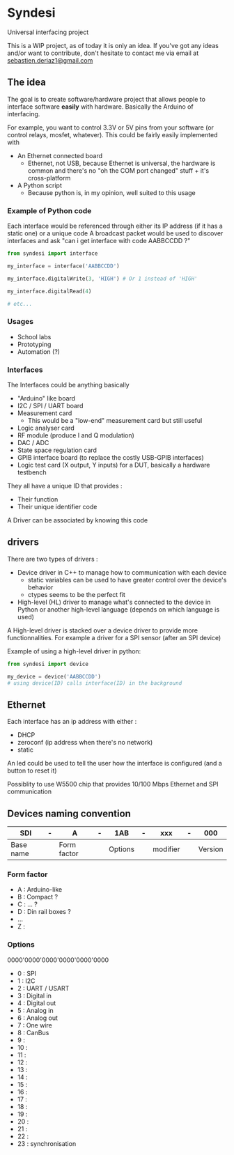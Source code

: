 # Syndesi
Universal interfacing project


This is a WIP project, as of today it is only an idea. If you've got any ideas and/or want to contribute, don't hesitate to contact me via email at sebastien.deriaz1@gmail.com


## The idea

The goal is to create software/hardware project that allows people to interface software **easily** with hardware. Basically the Arduino of interfacing.

For example, you want to control 3.3V or 5V pins from your software (or control relays, mosfet, whatever). This could be fairly easily implemented with

- An Ethernet connected board
  - Ethernet, not USB, because Ethernet is universal, the hardware is common and there's no "oh the COM port changed" stuff + it's cross-platform
- A Python script
  - Because python is, in my opinion, well suited to this usage

### Example of Python code

Each interface would be referenced through either its IP address (if it has a static one) or a unique code
A broadcast packet would be used to discover interfaces and ask "can i get interface with code AABBCCDD ?"

```python
from syndesi import interface

my_interface = interface('AABBCCDD')

my_interface.digitalWrite(3, 'HIGH') # Or 1 instead of 'HIGH'

my_interface.digitalRead(4)

# etc...
```

### Usages

- School labs
- Prototyping
- Automation (?)

### Interfaces

The Interfaces could be anything basically

- "Arduino" like board
- I2C / SPI / UART board
- Measurement card
  - This would be a "low-end" measurement card but still useful
- Logic analyser card
- RF module (produce I and Q modulation)
- DAC / ADC
- State space regulation card
- GPIB interface board (to replace the costly USB-GPIB interfaces)
- Logic test card (X output, Y inputs) for a DUT, basically a hardware testbench

They all have a unique ID that provides :

- Their function
- Their unique identifier code

A Driver can be associated by knowing this code

## drivers

There are two types of drivers :

- Device driver in C++ to manage how to communication with each device
  - static variables can be used to have greater control over the device's behavior
  - ctypes seems to be the perfect fit
- High-level (HL) driver to manage what's connected to the device in Python or another high-level language (depends on which language is used)

A High-level driver is stacked over a device driver to provide more functionnalities. For example a driver for a SPI sensor (after an SPI device)

Example of using a high-level driver in python:

```python
from syndesi import device

my_device = device('AABBCCDD')
# using device(ID) calls interface(ID) in the background
```

## Ethernet

Each interface has an ip address with either :

- DHCP
- zeroconf (ip address when there's no network)
- static

An led could be used to tell the user how the interface is configured (and a button to reset it)

Possiblity to use W5500 chip that provides 10/100 Mbps Ethernet and SPI communication

## Devices naming convention

| SDI       | - | A           | - | 1AB     | - | xxx      | - | 000     |
|-----------|---|-------------|---|---------|---|----------|---|---------|
| Base name |   | Form factor |   | Options |   | modifier |   | Version |

### Form factor

- A : Arduino-like
- B : Compact ?
- C : ... ?
- D : Din rail boxes ?
- ...
- Z :

### Options

0000'0000'0000'0000'0000'0000

- 0 : SPI
- 1 : I2C
- 2 : UART / USART
- 3 : Digital in
- 4 : Digital out
- 5 : Analog in
- 6 : Analog out
- 7 : One wire
- 8 : CanBus
- 9 :
- 10 :
- 11 :
- 12 :
- 13 :
- 14 :
- 15 :
- 16 :
- 17 :
- 18 :
- 19 :
- 20 :
- 21 :
- 22 :
- 23 : synchronisation